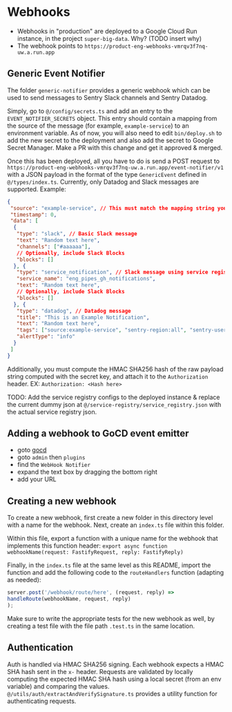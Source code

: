 # Webhooks

* Webhooks in "production" are deployed to a Google Cloud Run instance, in the project `super-big-data`. Why? (TODO insert why)
* The webhook points to `https://product-eng-webhooks-vmrqv3f7nq-uw.a.run.app`

## Generic Event Notifier

The folder `generic-notifier` provides a generic webhook which can be used to send messages to Sentry Slack channels and Sentry Datadog.

Simply, go to `@/config/secrets.ts` and add an entry to the `EVENT_NOTIFIER_SECRETS` object. This entry should contain a mapping from the source of the message (for example, `example-service`) to an environment variable. As of now, you will also need to edit `bin/deploy.sh` to add the new secret to the deployment and also add the secret to Google Secret Manager. Make a PR with this change and get it approved & merged.

Once this has been deployed, all you have to do is send a POST request to `https://product-eng-webhooks-vmrqv3f7nq-uw.a.run.app/event-notifier/v1` with a JSON payload in the format of the type `GenericEvent` defined in `@/types/index.ts`. Currently, only Datadog and Slack messages are supported. Example:

```json
{
 "source": "example-service", // This must match the mapping string you define in the EVENT_NOTIFIER_SECRETS obj
 "timestamp": 0,
 "data": [
  {
   "type": "slack", // Basic Slack message
   "text": "Random text here", 
   "channels": ["#aaaaaa"],
   // Optionally, include Slack Blocks
   "blocks": []
  }, {
   "type": "service_notification", // Slack message using service registry information
   "service_name": "eng_pipes_gh_notifications", 
   "text": "Random text here",
   // Optionally, include Slack Blocks
   "blocks": []
  }, {
   "type": "datadog", // Datadog message
   "title": "This is an Example Notification",
   "text": "Random text here",
   "tags": ["source:example-service", "sentry-region:all", "sentry-user:bob"],
   "alertType": "info"
  }
 ]
}
```

Additionally, you must compute the HMAC SHA256 hash of the raw payload string computed with the secret key, and attach it to the `Authorization` header. EX: `Authorization: <Hash here>`

TODO: Add the service registry configs to the deployed instance & replace the current dummy json at `@/service-registry/service_registry.json` with the actual service registry json.

## Adding a webhook to GoCD event emitter

* goto [gocd](deploy.getsentry.net)
* goto `admin` then `plugins`
* find the `WebHook Notifier`
* expand the text box by dragging the bottom right
* add your URL

## Creating a new webhook

To create a new webhook, first create a new folder in this directory level with a name for the webhook. Next, create an `index.ts` file within this folder.

Within this file, export a function with a unique name for the webhook that implements this function header: `export async function webhookName(request: FastifyRequest, reply: FastifyReply)`

Finally, in the `index.ts` file at the same level as this README, import the function and add the following code to the `routeHandlers` function (adapting as needed):

```ts
server.post('/webhook/route/here', (request, reply) =>
handleRoute(webhookName, request, reply)
);
```

Make sure to write the appropriate tests for the new webhook as well, by creating a test file with the file path `.test.ts` in the same location.

## Authentication

Auth is handled via HMAC SHA256 signing. Each webhook expects a HMAC SHA hash sent in the `x-` header. Requests are validated by locally computing the expected HMAC SHA hash using a local secret (from an env variable) and comparing the values. `@/utils/auth/extractAndVerifySignature.ts` provides a utility function for authenticating requests.
